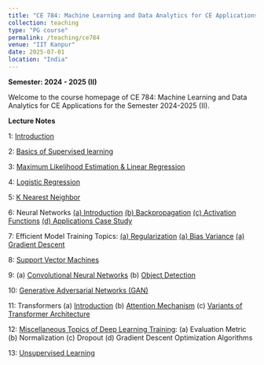 ```yaml
---
title: "CE 784: Machine Learning and Data Analytics for CE Applications"
collection: teaching
type: "PG course"
permalink: /teaching/ce784
venue: "IIT Kanpur"
date: 2025-07-01
location: "India"
---
```


**Semester: 2024 - 2025 (II)**

Welcome to the course homepage of CE 784: Machine Learning and Data Analytics for CE Applications for the Semester 2024-2025 (II). 

**Lecture Notes**

1: <a href="https://1drv.ms/p/s!ApkLFqKa7eSHhfZP9YTn6jzqSv5pZw?e=CQK6Ef" target="_blank">Introduction</a> 

2: <a href="https://1drv.ms/p/s!ApkLFqKa7eSHhfZOgaHbabXngrCnDA?e=3eM3YN" target="_blank"> Basics of Supervised learning</a>

3: <a href="https://1drv.ms/b/s!ApkLFqKa7eSHhfgFmFixRtuhh6koKw?e=twHjJQ" target="_blank"> Maximum Likelihood Estimation & Linear Regression</a>

4: <a href="https://1drv.ms/b/s!ApkLFqKa7eSHhfdQVZXfbahVdxyuXQ?e=85cpHN" target="_blank"> Logistic Regression</a>

5: <a href="https://1drv.ms/b/s!ApkLFqKa7eSHhfdPzOfdUjlwRlWgbA?e=iw04Xq" target="_blank"> K Nearest Neighbor</a>

6: Neural Networks <a href="https://1drv.ms/p/s!ApkLFqKa7eSHhfc1KBkIc4DPW4cy9Q?e=zH7Wte" target="_blank"> (a) Introduction</a>
<a href="https://1drv.ms/p/s!ApkLFqKa7eSHhfc2cho6-7-1yiaCCQ?e=5c1YO0" target="_blank"> (b) Backpropagation</a>
<a href="https://1drv.ms/p/s!ApkLFqKa7eSHhfc6hZCpbl9MNturrQ?e=a7m8aV" target="_blank"> (c) Activation Functions</a>
[(d) Applications Case Study](https://1drv.ms/p/c/87e4ed9aa2160b99/Eayb37KRctBGuLQkoRcz0HgBkyNXoMxaLnRfF5YYdmT_1A?e=ChHSCD)

7: Efficient Model Training Topics:
<a href="https://1drv.ms/p/s!ApkLFqKa7eSHhfdCA3hLdvXGjeHaIw?e=WvbByv" target="_blank"> (a) Regularization</a>
<a href="https://1drv.ms/p/s!ApkLFqKa7eSHhfdEvUYZ-Kiau8wvKw?e=n9ePtK" target="_blank"> (a) Bias Variance</a>
<a href="https://1drv.ms/p/s!ApkLFqKa7eSHhfdGLdK8D2CgqzR3RQ?e=rAQUSn" target="_blank"> (a) Gradient Descent</a>

8: <a href="https://1drv.ms/b/s!ApkLFqKa7eSHhfdRNJCgpW6FHUH8oQ?e=ae6nUT" target="_blank"> Support Vector Machines</a>

9: (a) [Convolutional Neural Networks](https://1drv.ms/p/c/87e4ed9aa2160b99/EZkLFqKa7eQggIe9ewEAAAAB146Oql7P0tTbDrz5nAl2ng?e=BcUVwg) (b) [Object Detection](https://1drv.ms/p/c/87e4ed9aa2160b99/EZkLFqKa7eQggIe4ewEAAAABRruNk4FHqqSmF-t6bXF1LA?e=PJ0MMJ)

10: [Generative Adversarial Networks (GAN)](https://1drv.ms/p/c/87e4ed9aa2160b99/EZkLFqKa7eQggIe-ewEAAAABXJgRQw3TH7vsCbSCqs7qHg?e=9l8cxy)
    
11: Transformers
(a) [Introduction](https://1drv.ms/p/c/87e4ed9aa2160b99/EZkLFqKa7eQggIe0ewEAAAABQrD0enl6KOvELpEDsw5WBQ?e=Gxlp7t)
(b) [Attention Mechanism](https://1drv.ms/p/c/87e4ed9aa2160b99/EZkLFqKa7eQggIe5ewEAAAABzRuMByFGF1R_yeHesUEAUg?e=vjieeB)
(c) [Variants of Transformer Architecture](https://1drv.ms/p/c/87e4ed9aa2160b99/EZkLFqKa7eQggIe8ewEAAAAByOuJwFlVtMkAstZV6e2rbg?e=wzdtOm)

12: [Miscellaneous Topics of Deep Learning Training](https://1drv.ms/p/c/87e4ed9aa2160b99/EZkLFqKa7eQggIe7ewEAAAABXHGqkjv3bI-kDmFXJQ12EQ?e=ahVAbq):
(a) Evaluation Metric (b) Normalization (c) Dropout (d) Gradient Descent Optimization Algorithms

13: [Unsupervised Learning](https://1drv.ms/p/c/87e4ed9aa2160b99/EZkLFqKa7eQggIe3ewEAAAAB4ovKjvQH5UK8-XeJs5FzHA?e=PiZHwr)




